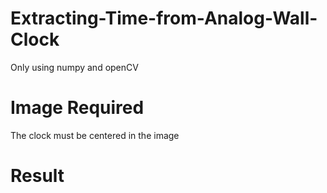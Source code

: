 # Extracting-Time-from-Analog-Wall-Clock
Only using numpy and openCV
# Image Required
The clock must be centered in the image
# Result
